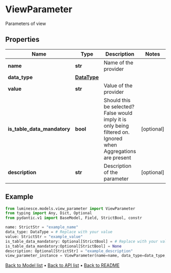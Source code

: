 # ViewParameter

Parameters of view
## Properties
Name | Type | Description | Notes
------------ | ------------- | ------------- | -------------
**name** | **str** | Name of the provider | 
**data_type** | [**DataType**](DataType.md) |  | 
**value** | **str** | Value of the provider | 
**is_table_data_mandatory** | **bool** | Should this be selected? False would imply it is only being filtered on. Ignored when Aggregations are present | [optional] 
**description** | **str** | Description of the parameter | [optional] 
## Example

```python
from luminesce.models.view_parameter import ViewParameter
from typing import Any, Dict, Optional
from pydantic.v1 import BaseModel, Field, StrictBool, constr

name: StrictStr = "example_name"
data_type: DataType = # Replace with your value
value: StrictStr = "example_value"
is_table_data_mandatory: Optional[StrictBool] = # Replace with your value
is_table_data_mandatory:Optional[StrictBool] = None
description: Optional[StrictStr] = "example_description"
view_parameter_instance = ViewParameter(name=name, data_type=data_type, value=value, is_table_data_mandatory=is_table_data_mandatory, description=description)

```

[Back to Model list](../README.md#documentation-for-models) &#8226; [Back to API list](../README.md#documentation-for-api-endpoints) &#8226; [Back to README](../README.md)

